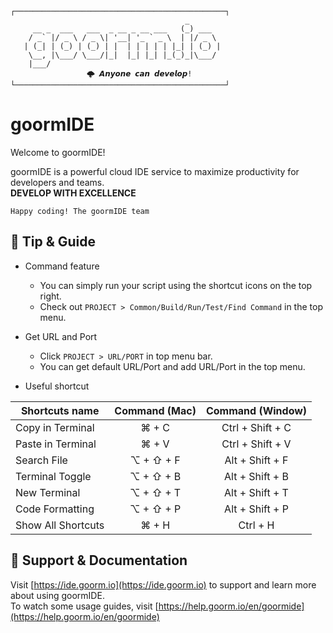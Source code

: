 ```
┌───────────────────────────────────────────────┐
                                       _
     __ _  ___   ___  _ __ _ __ ___   (_) ___
    / _` |/ _ \ / _ \| '__| '_ ` _ \  | |/ _ \
   | (_| | (_) | (_) | |  | | | | | |_| | (_) |
    \__, |\___/ \___/|_|  |_| |_| |_(_)_|\___/
    |___/
			     🌩 𝘼𝙣𝙮𝙤𝙣𝙚 𝙘𝙖𝙣 𝙙𝙚𝙫𝙚𝙡𝙤𝙥!
└───────────────────────────────────────────────┘
```

# goormIDE

Welcome to goormIDE!

goormIDE is a powerful cloud IDE service to maximize productivity for developers and teams.  
**DEVELOP WITH EXCELLENCE**

`Happy coding! The goormIDE team`

## 🔧 Tip & Guide

-   Command feature
    -   You can simply run your script using the shortcut icons on the top right.
    -   Check out `PROJECT > Common/Build/Run/Test/Find Command` in the top menu.
-   Get URL and Port

    -   Click `PROJECT > URL/PORT` in top menu bar.
    -   You can get default URL/Port and add URL/Port in the top menu.

-   Useful shortcut

| Shortcuts name     | Command (Mac) | Command (Window) |
| ------------------ | :-----------: | :--------------: |
| Copy in Terminal   |     ⌘ + C     | Ctrl + Shift + C |
| Paste in Terminal  |     ⌘ + V     | Ctrl + Shift + V |
| Search File        |   ⌥ + ⇧ + F   | Alt + Shift + F  |
| Terminal Toggle    |   ⌥ + ⇧ + B   | Alt + Shift + B  |
| New Terminal       |   ⌥ + ⇧ + T   | Alt + Shift + T  |
| Code Formatting    |   ⌥ + ⇧ + P   | Alt + Shift + P  |
| Show All Shortcuts |     ⌘ + H     |     Ctrl + H     |

## 💬 Support & Documentation

Visit [https://ide.goorm.io](https://ide.goorm.io) to support and learn more about using goormIDE.  
To watch some usage guides, visit [https://help.goorm.io/en/goormide](https://help.goorm.io/en/goormide)
